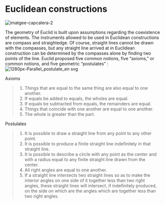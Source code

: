 # Euclidean constructions
![imatgee-capcalera-2](https://user-images.githubusercontent.com/47604392/193413026-c074e929-aaa7-4aee-a3ef-b872bbe0fc6b.jpg)

The geometry of Euclid is built upon assumptions regarding the coexistence of elements. The instruments allowed to be used in Euclidean constructions are compass and straightedge. Of course, straight lines cannot be drawn with the compasses, but any straight line arrived at in Euclidean construction can be determined by the compasses alone by finding two points of the line. Euclid proposed five common notions, five “axioms,” or common notions, and five geometric “postulates” :
![1280px-Parallel_postulate_en svg](https://user-images.githubusercontent.com/47604392/193412353-38f4c39b-8fda-487e-8341-c4b879e9dd1f.png)

Axioms

> 1. Things that are equal to the same thing are also equal to one another.
> 2. If equals be added to equals, the wholes are equal.
> 3. If equals be subtracted from equals, the remainders are equal.
> 4. Things that coincide with one another are equal to one another.
> 5. The whole is greater than the part.

Postulates
> 1. It is possible to draw a straight line from any point to any other point.
> 2. It is possible to produce a finite straight line indefinitely in that straight line.
> 3. It is possible to describe a circle with any point as the center and with a radius equal to any finite straight line drawn from the center.
> 4. All right angles are equal to one another.
> 5. If a straight line intersects two straight lines so as to make the interior angles on one side of it together less than two right angles, these straight lines will intersect, if indefinitely produced, on the side on which are the angles which are together less than two right angles.
